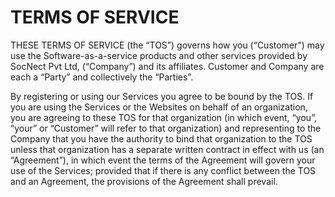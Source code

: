 TERMS OF SERVICE
==============

THESE TERMS OF SERVICE (the “TOS”) governs how you (“Customer”) may use the Software-as-a-service products and other services provided by SocNect Pvt Ltd, (“Company”) and its affiliates. Customer and Company are each a “Party” and collectively the “Parties”.

By registering or using our Services you agree to be bound by the TOS. If you are using the Services or the Websites on behalf of an organization, you are agreeing to these TOS for that organization (in which event, “you”, “your” or “Customer” will refer to that organization) and representing to the Company that you have the authority to bind that organization to the TOS unless that organization has a separate written contract in effect with us (an “Agreement”), in which event the terms of the Agreement will govern your use of the Services; provided that if there is any conflict between the TOS and an Agreement, the provisions of the Agreement shall prevail.
